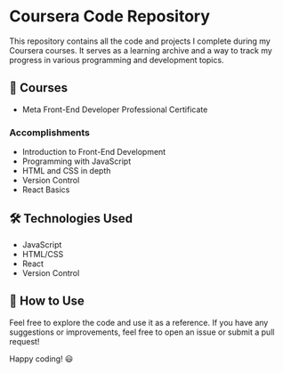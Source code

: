 # Coursera Code Repository  

This repository contains all the code and projects I complete during my Coursera courses. It serves as a learning archive and a way to track my progress in various programming and development topics.  

## 📌 Courses  
- Meta Front-End Developer Professional Certificate   

### Accomplishments
- Introduction to Front-End Development
- Programming with JavaScript
- HTML and CSS in depth
- Version Control
- React Basics

## 🛠️ Technologies Used  
- JavaScript  
- HTML/CSS  
- React
- Version Control 

## 🚀 How to Use  
Feel free to explore the code and use it as a reference. If you have any suggestions or improvements, feel free to open an issue or submit a pull request!  

Happy coding! 😃  